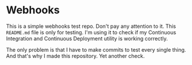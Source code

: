 # Webhooks

This is a simple webhooks test repo. Don't pay any attention to it.
This `README.md` file is only for testing. I'm using it to check if
my Continuous Integration and Continuous Deployment utility is working
correctly.

The only problem is that I have to make commits to test every single thing.
And that's why I made this repository. Yet another check.
